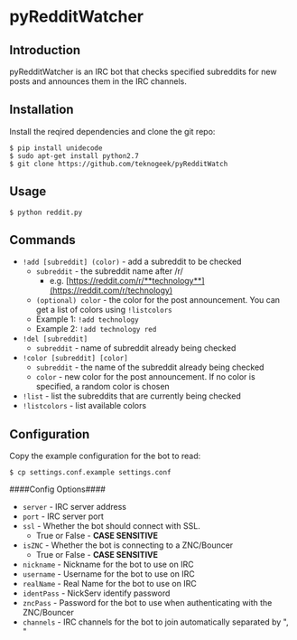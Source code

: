 pyRedditWatcher
============

Introduction
------------
pyRedditWatcher is an IRC bot that checks specified subreddits for new posts and announces them in the IRC channels.

Installation
------------

Install the reqired dependencies and clone the git repo:

    $ pip install unidecode
    $ sudo apt-get install python2.7
    $ git clone https://github.com/teknogeek/pyRedditWatch

Usage
-----
    
    $ python reddit.py
    
Commands
--------

*   `!add [subreddit] (color)` - add a subreddit to be checked
    *   `subreddit` - the subreddit name after /r/
        * e.g. [https://reddit.com/r/**technology**](https://reddit.com/r/technology)
    *   `(optional) color` - the color for the post announcement. You can get a list of colors using `!listcolors`
    *   Example 1: `!add technology`
    *   Example 2: `!add technology red`
*   `!del [subreddit]`
    *   `subreddit` - name of subreddit already being checked
*   `!color [subreddit] [color]`
    *   `subreddit` - the name of the subreddit already being checked
    *   `color` - new color for the post announcement. If no color is specified, a random color is chosen
*   `!list` - list the subreddits that are currently being checked
*   `!listcolors` - list available colors
   
Configuration
-------------
Copy the example configuration for the bot to read:

    $ cp settings.conf.example settings.conf
    
####Config Options####


*   `server` - IRC server address
*   `port` - IRC server port
*   `ssl` - Whether the bot should connect with SSL.
    *   True or False - **CASE SENSITIVE**
*   `isZNC` - Whether the bot is connecting to a ZNC/Bouncer
    *   True or False - **CASE SENSITIVE**
*   `nickname` - Nickname for the bot to use on IRC
*   `username` - Username for the bot to use on IRC
*   `realName` - Real Name for the bot to use on IRC
*   `identPass` - NickServ identify password
*   `zncPass` - Password for the bot to use when authenticating with the ZNC/Bouncer
*   `channels` - IRC channels for the bot to join automatically separated by ", "
